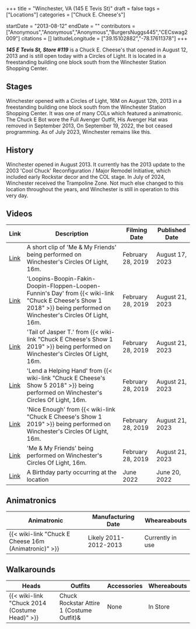 +++
title = "Winchester, VA (145 E Tevis St)"
draft = false
tags = ["Locations"]
categories = ["Chuck E. Cheese's"]


startDate = "2013-08-12"
endDate = ""
contributors = ["Anonymous","Anonymous","Anonymous","BurgersNuggs445","CECswag2009"]
citations = []
latitudeLongitude = ["39.15102882","-78.17611378"]
+++

***145 E Tevis St, Store #119*** is a Chuck E. Cheese's that opened in August 12, 2013 and is still open today with a Circles of Light. It is located in a freestanding building one block south from the Winchester Station Shopping Center.

## Stages

Winchester opened with a Circles of Light, 16M on August 12th, 2013 in a freestanding building one block south from the Winchester Station Shopping Center. It was one of many COLs which featured a animatronic. The Chuck E Bot wore the Full Avenger Outfit, His Avenger Hat was removed in September 2013, On September 19, 2022, the bot ceased programming. As of July 2023, Winchester remains like this.

## History

Winchester opened in August 2013. It currently has the 2013 update to the 2003 'Cool Chuck' Reconfiguration / Major Remodel Initiative, which included early Rockstar decor and the COL stage. In July of 2024, Winchester received the Trampoline Zone. Not much else changed to this location throughout the years, and Winchester is still in operation to this very day.

## Videos

| Link                                                | Description                                                                                                                                                                  | Filming Date      | Published Date  |
|-----------------------------------------------------|------------------------------------------------------------------------------------------------------------------------------------------------------------------------------|-------------------|-----------------|
| [Link](https://www.youtube.com/shorts/N9Fl_cbH5YU)  | A short clip of 'Me &amp; My Friends' being performed on Winchester's Circles Of Light, 16m.                                                                                 | February 28, 2019 | August 17, 2023 |
| [Link](https://youtu.be/DDpG732DOEg)                | 'Loopins-Boopin-Fakin-Doopin-Floppen-Loopen-Funnin's Day' from {{< wiki-link "Chuck E Cheese's Show 1 2018" >}} being performed on Winchester's Circles Of Light, 16m. | February 28, 2019 | August 21, 2023 |
| [Link](https://youtu.be/vgO3Jq6Ubxo)                | 'Tail of Jasper T.' from {{< wiki-link "Chuck E Cheese's Show 1 2019" >}} being performed on Winchester's Circles Of Light, 16m.                                       | February 28, 2019 | August 21, 2023 |
| [Link](https://youtu.be/VAlD2KsnHmM)                | 'Lend a Helping Hand' from {{< wiki-link "Chuck E Cheese's Show 5 2018" >}} being performed on Winchester's Circles Of Light, 16m.                                     | February 28, 2019 | August 21, 2023 |
| [Link](https://youtu.be/pJRP8MJCGSI)                | 'Nice Enough' from {{< wiki-link "Chuck E Cheese's Show 1 2019" >}} being performed on Winchester's Circles Of Light, 16m.                                             | February 28, 2019 | August 21, 2023 |
| [Link](https://youtu.be/4f96bUYxBjw)                | 'Me &amp; My Friends' being performed on Winchester's Circles Of Light, 16m.                                                                                                 | February 28, 2019 | August 21, 2023 |
| [Link](https://www.youtube.com/watch?v=vH2sFF1cUHQ) | A Birthday party occurring at the location                                                                                                                                   | June 2022         | June 20, 2022   |

## Animatronics

| Animatronic                                                | Manufacturing Date    | Wheareabouts     |
|------------------------------------------------------------|-----------------------|------------------|
| {{< wiki-link "Chuck E Cheese 16m (Animatronic)" >}} | Likely 2011-2012-2013 | Currently in use |

## Walkarounds

| Heads                                               | Outfits                                       | Accessories | Whereabouts |
|-----------------------------------------------------|-----------------------------------------------|-------------|-------------|
| {{< wiki-link "Chuck 2014 (Costume Head)" >}} | Chuck Rockstar Attire 1 (Costume Outfit)&amp; | None        | In Store    |